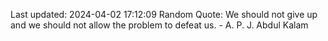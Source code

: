 Last updated: 2024-04-02 17:12:09
Random Quote: We should not give up and we should not allow the problem to defeat us. - A. P. J. Abdul Kalam